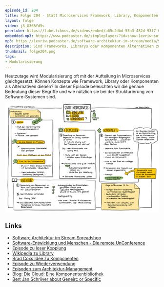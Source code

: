 ```yaml
---
episode_id: 204
title: Folge 204 - Statt Microservices Framework, Library, Komponenten
layout: folge
video: j3_G36BYd5s
peertube: https://tube.tchncs.de/videos/embed/a65c2dbd-55a3-482d-93f7-004ec7ac260e
embedded-mp3: https://www.podcaster.de/simpleplayer/?id=show~1evriw~software-architektur-im-stream~pod-2e3293ff411392925881458a74&v=1708699857
mp3: https://1evriw.podcaster.de/software-architektur-im-stream/media/Statt_Microservices_Framework_Library_Komponenten.mp3
description: Sind Frameworks, Librarys oder Komponenten Alternativen zu Microservices?
thumbnail: folge204.png
tags:
- Modularisierung
---
```


Heutzutage wird Modularisierung oft mit der Aufteilung in
Microservices gleichgesetzt. Können Konzepte wie Framework, Library
oder Komponenten als Alternativen dienen? In dieser Episode beleuchten
wir die genaue Bedeutung dieser Begriffe und wie nützlich sie bei der
Strukturierung von Software-Systemen sind.

![Sketchnotes](/sketchnotes/folge204.jpg)

## Links

- [Software Architektur im Stream Spreadshop](https://software-architektur-im-stream.myspreadshop.de/)
- [Software-Entwicklung und Menschen - Die remote UnConference](https://zoom.us/meeting/register/tJAlfumqqjgrG9RWxY3BTEiqJ0p_h6c4VUGz#/registration)
- [Episode zu loser Kopplung](/2021/09/24/folge76.html)
- [Wikipedia zu Library](https://en.wikipedia.org/wiki/Library_(computing))
- [Brad Coxs Idee zu Komponenten](https://deprogrammaticaipsum.com/brad-cox/)
- [Episode zu Wiederverwendung](/2021/10/22/folge85.html)
- [Episoden zum Architektur-Management](/tags.html#Architecture%20Management)
- [Blog: Die Cloud: Eine Komponentenbibliothek](https://www.heise.de/blog/Die-Cloud-Eine-Komponentenbibliothek-3354034.html)
- [Bert Jan Schrijver about Geneirc or Specific](/2023/10/13/episode184.html)
